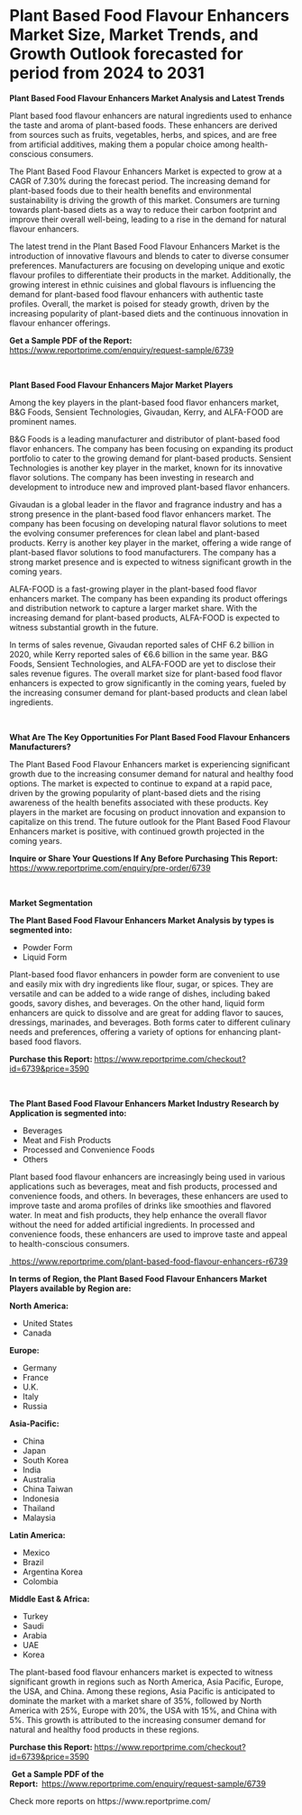 <p><h1>Plant Based Food Flavour Enhancers Market Size, Market Trends, and Growth Outlook forecasted for period from 2024 to 2031</h1></p><p><strong>Plant Based Food Flavour Enhancers Market Analysis and Latest Trends</strong></p>
<p><p>Plant based food flavour enhancers are natural ingredients used to enhance the taste and aroma of plant-based foods. These enhancers are derived from sources such as fruits, vegetables, herbs, and spices, and are free from artificial additives, making them a popular choice among health-conscious consumers.</p><p>The Plant Based Food Flavour Enhancers Market is expected to grow at a CAGR of 7.30% during the forecast period. The increasing demand for plant-based foods due to their health benefits and environmental sustainability is driving the growth of this market. Consumers are turning towards plant-based diets as a way to reduce their carbon footprint and improve their overall well-being, leading to a rise in the demand for natural flavour enhancers.</p><p>The latest trend in the Plant Based Food Flavour Enhancers Market is the introduction of innovative flavours and blends to cater to diverse consumer preferences. Manufacturers are focusing on developing unique and exotic flavour profiles to differentiate their products in the market. Additionally, the growing interest in ethnic cuisines and global flavours is influencing the demand for plant-based food flavour enhancers with authentic taste profiles. Overall, the market is poised for steady growth, driven by the increasing popularity of plant-based diets and the continuous innovation in flavour enhancer offerings.</p></p>
<p><strong>Get a Sample PDF of the Report:&nbsp;</strong> <a href="https://www.reportprime.com/enquiry/request-sample/6739">https://www.reportprime.com/enquiry/request-sample/6739</a></p>
<p>&nbsp;</p>
<p><strong>Plant Based Food Flavour Enhancers Major Market Players</strong></p>
<p><p>Among the key players in the plant-based food flavor enhancers market, B&G Foods, Sensient Technologies, Givaudan, Kerry, and ALFA-FOOD are prominent names. </p><p>B&G Foods is a leading manufacturer and distributor of plant-based food flavor enhancers. The company has been focusing on expanding its product portfolio to cater to the growing demand for plant-based products. Sensient Technologies is another key player in the market, known for its innovative flavor solutions. The company has been investing in research and development to introduce new and improved plant-based flavor enhancers.</p><p>Givaudan is a global leader in the flavor and fragrance industry and has a strong presence in the plant-based food flavor enhancers market. The company has been focusing on developing natural flavor solutions to meet the evolving consumer preferences for clean label and plant-based products. Kerry is another key player in the market, offering a wide range of plant-based flavor solutions to food manufacturers. The company has a strong market presence and is expected to witness significant growth in the coming years.</p><p>ALFA-FOOD is a fast-growing player in the plant-based food flavor enhancers market. The company has been expanding its product offerings and distribution network to capture a larger market share. With the increasing demand for plant-based products, ALFA-FOOD is expected to witness substantial growth in the future.</p><p>In terms of sales revenue, Givaudan reported sales of CHF 6.2 billion in 2020, while Kerry reported sales of €6.6 billion in the same year. B&G Foods, Sensient Technologies, and ALFA-FOOD are yet to disclose their sales revenue figures. The overall market size for plant-based food flavor enhancers is expected to grow significantly in the coming years, fueled by the increasing consumer demand for plant-based products and clean label ingredients.</p></p>
<p>&nbsp;</p>
<p><strong>What Are The Key Opportunities For Plant Based Food Flavour Enhancers Manufacturers?</strong></p>
<p><p>The Plant Based Food Flavour Enhancers market is experiencing significant growth due to the increasing consumer demand for natural and healthy food options. The market is expected to continue to expand at a rapid pace, driven by the growing popularity of plant-based diets and the rising awareness of the health benefits associated with these products. Key players in the market are focusing on product innovation and expansion to capitalize on this trend. The future outlook for the Plant Based Food Flavour Enhancers market is positive, with continued growth projected in the coming years.</p></p>
<p><strong>Inquire or Share Your Questions If Any Before Purchasing This Report:</strong> <a href="https://www.reportprime.com/enquiry/pre-order/6739">https://www.reportprime.com/enquiry/pre-order/6739</a></p>
<p>&nbsp;</p>
<p><strong>Market Segmentation</strong></p>
<p><strong>The Plant Based Food Flavour Enhancers Market Analysis by types is segmented into:</strong></p>
<p><ul><li>Powder Form</li><li>Liquid Form</li></ul></p>
<p><p>Plant-based food flavor enhancers in powder form are convenient to use and easily mix with dry ingredients like flour, sugar, or spices. They are versatile and can be added to a wide range of dishes, including baked goods, savory dishes, and beverages. On the other hand, liquid form enhancers are quick to dissolve and are great for adding flavor to sauces, dressings, marinades, and beverages. Both forms cater to different culinary needs and preferences, offering a variety of options for enhancing plant-based food flavors.</p></p>
<p><strong>Purchase this Report:&nbsp;</strong><a href="https://www.reportprime.com/checkout?id=6739&price=3590">https://www.reportprime.com/checkout?id=6739&price=3590</a></p>
<p>&nbsp;</p>
<p><strong>The Plant Based Food Flavour Enhancers Market Industry Research by Application is segmented into:</strong></p>
<p><ul><li>Beverages</li><li>Meat and Fish Products</li><li>Processed and Convenience Foods</li><li>Others</li></ul></p>
<p><p>Plant based food flavour enhancers are increasingly being used in various applications such as beverages, meat and fish products, processed and convenience foods, and others. In beverages, these enhancers are used to improve taste and aroma profiles of drinks like smoothies and flavored water. In meat and fish products, they help enhance the overall flavor without the need for added artificial ingredients. In processed and convenience foods, these enhancers are used to improve taste and appeal to health-conscious consumers.</p></p>
<p><a href="https://www.reportprime.com/plant-based-food-flavour-enhancers-r6739">&nbsp;https://www.reportprime.com/plant-based-food-flavour-enhancers-r6739</a></p>
<p><strong>In terms of Region, the Plant Based Food Flavour Enhancers Market Players available by Region are:</strong></p>
<p>
    <p> <strong> North America: </strong>
        <ul>
            <li>United States</li>
            <li>Canada</li>
        </ul>
        </p> 
    <p> <strong> Europe: </strong>
        <ul>
            <li>Germany</li>
            <li>France</li>
            <li>U.K.</li>
            <li>Italy</li>
            <li>Russia</li>
        </ul>
        </p> 
    <p> <strong> Asia-Pacific: </strong>
        <ul>
            <li>China</li>
            <li>Japan</li>
            <li>South Korea</li>
            <li>India</li>
            <li>Australia</li>
            <li>China Taiwan</li>
            <li>Indonesia</li>
            <li>Thailand</li>
            <li>Malaysia</li>
        </ul>
        </p> 
    <p> <strong> Latin America: </strong>
        <ul>
            <li>Mexico</li>
            <li>Brazil</li>
            <li>Argentina Korea</li>
            <li>Colombia</li>
        </ul>
        </p> 
    <p> <strong> Middle East & Africa: </strong>
        <ul>
            <li>Turkey</li>
            <li>Saudi</li>
            <li>Arabia</li>
            <li>UAE</li>
            <li>Korea</li>
        </ul>
    </p>
    </p>
<p><p>The plant-based food flavour enhancers market is expected to witness significant growth in regions such as North America, Asia Pacific, Europe, the USA, and China. Among these regions, Asia Pacific is anticipated to dominate the market with a market share of 35%, followed by North America with 25%, Europe with 20%, the USA with 15%, and China with 5%. This growth is attributed to the increasing consumer demand for natural and healthy food products in these regions.</p></p>
<p><strong>Purchase this Report: </strong><a href="https://www.reportprime.com/checkout?id=6739&price=3590">https://www.reportprime.com/checkout?id=6739&price=3590</a></p>
<p>&nbsp;<strong>Get a Sample PDF of the Report:&nbsp;&nbsp;</strong><a href="https://www.reportprime.com/enquiry/request-sample/6739">https://www.reportprime.com/enquiry/request-sample/6739</a></p>
<p><strong></strong></p>
<p>Check more reports on https://www.reportprime.com/</p>